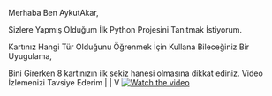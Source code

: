 Merhaba Ben AykutAkar, 

Sizlere Yapmış Olduğum İlk Python Projesini Tanıtmak İstiyorum.

Kartınız Hangi Tür Olduğunu Öğrenmek İçin Kullana Bileceğiniz Bir Uyugulama,

Bini Girerken 8 kartınızın ilk sekiz hanesi olmasına dikkat ediniz.
                                    Video İzlemenizi Tavsiye Ederim
                                                |
                                                |
                                                V
[![Watch the video](https://img.youtube.com/vi/T-D1KVIuvjA/maxresdefault.jpg)](https://youtu.be/GxjKIbkEE30)
